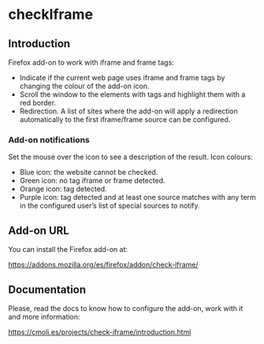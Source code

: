 # checkIframe

## Introduction

Firefox add-on to work with iframe and frame tags:

- Indicate if the current web page uses iframe and frame tags by changing the colour of the add-on icon.
- Scroll the window to the elements with tags and highlight them with a red border.
- Redirection. A list of sites where the add-on will apply a redirection automatically to the first iframe/frame source can be configured.

### Add-on notifications

Set the mouse over the icon to see a description of the result. Icon colours: 

- Blue icon: the website cannot be checked.
- Green icon: no tag iframe or frame detected.
- Orange icon: tag detected.
- Purple icon: tag detected and at least one source matches with any term in the configured user’s list of special sources to notify.

## Add-on URL

You can install the Firefox add-on at:

<https://addons.mozilla.org/es/firefox/addon/check-iframe/>

## Documentation

Please, read the docs to know how to configure the add-on, work with it and more information:

<https://cmoli.es/projects/check-iframe/introduction.html>
